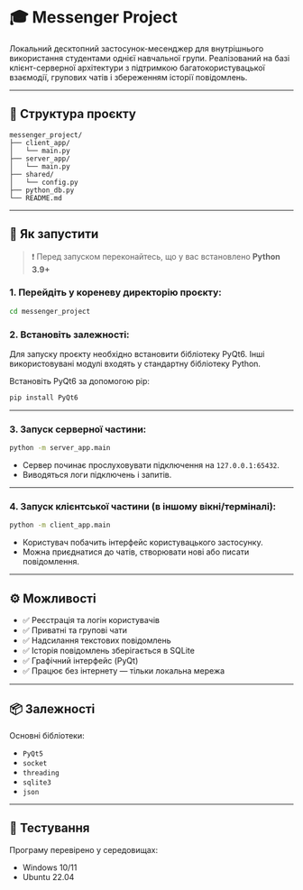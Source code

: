 # 🎓 Messenger Project

Локальний десктопний застосунок-месенджер для внутрішнього використання студентами однієї навчальної групи. Реалізований на базі клієнт-серверної архітектури з підтримкою багатокористувацької взаємодії, групових чатів і збереженням історії повідомлень.

---

## 📁 Структура проєкту

```
messenger_project/
├── client_app/
│   └── main.py
├── server_app/
│   └── main.py
├── shared/
│   └── config.py
├── python_db.py
└── README.md
```

---

## 🚀 Як запустити

> ❗ Перед запуском переконайтесь, що у вас встановлено **Python 3.9+**

### 1. Перейдіть у кореневу директорію проєкту:
```bash
cd messenger_project
```

### 2. Встановіть залежності:
Для запуску проєкту необхідно встановити бібліотеку PyQt6. Інші використовувані модулі входять у стандартну бібліотеку Python.

Встановіть PyQt6 за допомогою pip:
```bash
pip install PyQt6
```

---

### 3. Запуск серверної частини:

```bash
python -m server_app.main
```

- Сервер починає прослуховувати підключення на `127.0.0.1:65432`.
- Виводяться логи підключень і запитів.

---

### 4. Запуск клієнтської частини (в іншому вікні/терміналі):

```bash
python -m client_app.main
```

- Користувач побачить інтерфейс користувацького застосунку.
- Можна приєднатися до чатів, створювати нові або писати повідомлення.

---

## ⚙️ Можливості

- ✅ Реєстрація та логін користувачів
- ✅ Приватні та групові чати
- ✅ Надсилання текстових повідомлень
- ✅ Історія повідомлень зберігається в SQLite
- ✅ Графічний інтерфейс (PyQt)
- ✅ Працює без інтернету — тільки локальна мережа

---

## 📦 Залежності

Основні бібліотеки:
- `PyQt5`
- `socket`
- `threading`
- `sqlite3`
- `json`

---

## 🧪 Тестування

Програму перевірено у середовищах:
- Windows 10/11
- Ubuntu 22.04